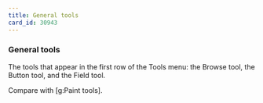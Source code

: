 ```yaml
---
title: General tools
card_id: 30943
---
```


### General tools

The tools that appear in the first row of the Tools menu: the Browse tool, the Button tool, and the Field tool.

Compare with [g:Paint tools]. 